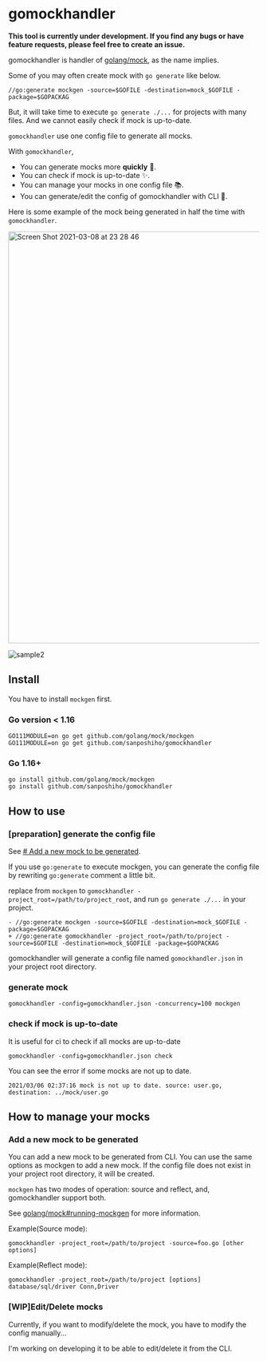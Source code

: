 # gomockhandler

**This tool is currently under development.
If you find any bugs or have feature requests, please feel free to create an issue.**

gomockhandler is handler of [golang/mock](https://github.com/golang/mock), as the name implies.

Some of you may often create mock with `go generate` like below.
```
//go:generate mockgen -source=$GOFILE -destination=mock_$GOFILE -package=$GOPACKAG
```

But, it will take time to execute `go generate ./...` for projects with many files. And we cannot easily check if mock is up-to-date.

`gomockhandler` use one config file to generate all mocks.

With `gomockhandler`, 

- You can generate mocks more **quickly** :rocket:.
- You can check if mock is up-to-date :sparkles:.
- You can manage your mocks in one config file :books:.
- You can generate/edit the config of gomockhandler with CLI :wrench:.

Here is some example of the mock being generated in half the time with `gomockhandler`.

<img width="825" alt="Screen Shot 2021-03-08 at 23 28 46" src="https://user-images.githubusercontent.com/44139130/110334403-1444ba00-8066-11eb-9377-0d8c98a84c9e.png">

![sample2](https://user-images.githubusercontent.com/44139130/110412138-0b3c0300-80cf-11eb-9c63-44d8dd7e8cbe.jpg)


## Install

You have to install `mockgen` first.

### Go version < 1.16
```
GO111MODULE=on go get github.com/golang/mock/mockgen
GO111MODULE=on go get github.com/sanposhiho/gomockhandler
```
### Go 1.16+
```
go install github.com/golang/mock/mockgen
go install github.com/sanposhiho/gomockhandler
```

## How to use

### [preparation] generate the config file

See [# Add a new mock to be generated](#add-a-new-mock-to-be-generated).

If you use `go:generate` to execute mockgen, you can generate the config file by rewriting `go:generate` comment a little bit.

replace from `mockgen` to `gomockhandler -project_root=/path/to/project_root`, and run `go generate ./...` in your project.

```
- //go:generate mockgen -source=$GOFILE -destination=mock_$GOFILE -package=$GOPACKAG
+ //go:generate gomockhandler -project_root=/path/to/project -source=$GOFILE -destination=mock_$GOFILE -package=$GOPACKAG
```

gomockhandler will generate a config file named `gomockhandler.json` in your project root directory.

### generate mock

```
gomockhandler -config=gomockhandler.json -concurrency=100 mockgen
```

### check if mock is up-to-date

It is useful for ci to check if all mocks are up-to-date

```
gomockhandler -config=gomockhandler.json check
```

You can see the error if some mocks are not up to date.

```
2021/03/06 02:37:16 mock is not up to date. source: user.go, destination: ../mock/user.go
```

## How to manage your mocks

### Add a new mock to be generated

You can add a new mock to be generated from CLI. You can use the same options as mockgen to add a new mock. If the config file does not exist in your project root directory, it will be created.


`mockgen` has two modes of operation: source and reflect, and, gomockhandler support both.

See [golang/mock#running-mockgen](https://github.com/golang/mock#running-mockgen) for more information.


Example(Source mode):
```
gomockhandler -project_root=/path/to/project -source=foo.go [other options]
```

Example(Reflect mode):
```
gomockhandler -project_root=/path/to/project [options] database/sql/driver Conn,Driver
```

### [WIP]Edit/Delete mocks

Currently, if you want to modify/delete the mock, you have to modify the config manually...

I'm working on developing it to be able to edit/delete it from the CLI.
